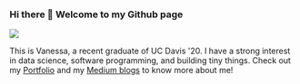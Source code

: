 ### Hi there 👋 Welcome to my Github page

<img src="https://github.com/vanessaaleung/vanessaaleung/blob/master/banner.png?raw=true">

This is Vanessa, a recent graduate of UC Davis '20. I have a strong interest in data science, software programming, and building tiny things. Check out my [Portfolio](https://vanessaaleung.github.io/) and my [Medium blogs](http://medium.com/@vanessaaleung) to know more about me!
